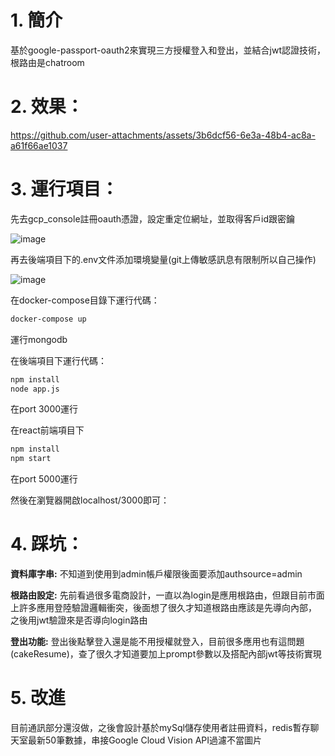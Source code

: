 # 1. 簡介
基於google-passport-oauth2來實現三方授權登入和登出，並結合jwt認證技術，根路由是chatroom

# 2. 效果：

https://github.com/user-attachments/assets/3b6dcf56-6e3a-48b4-ac8a-a61f66ae1037


# 3. 運行項目：

先去gcp_console註冊oauth憑證，設定重定位網址，並取得客戶id跟密鑰

![image](https://github.com/user-attachments/assets/ca6f6d58-3da7-4765-89fe-b11d48bc31ef)



再去後端項目下的.env文件添加環境變量(git上傳敏感訊息有限制所以自己操作)

![image](https://github.com/user-attachments/assets/674a8f43-e4c4-41dc-ad60-d08b22140eaa)


在docker-compose目錄下運行代碼：

```bash
docker-compose up 
```
運行mongodb

在後端項目下運行代碼：

```bash
npm install
node app.js 
```
在port 3000運行

在react前端項目下

```bash
npm install
npm start
```

在port 5000運行


然後在瀏覽器開啟localhost/3000即可：
# 4. 踩坑：

**資料庫字串:** 不知道到使用到admin帳戶權限後面要添加authsource=admin


**根路由設定:** 先前看過很多電商設計，一直以為login是應用根路由，但跟目前市面上許多應用登陸驗證邏輯衝突，後面想了很久才知道根路由應該是先導向內部，
之後用jwt驗證來是否導向login路由


**登出功能:** 登出後點擊登入還是能不用授權就登入，目前很多應用也有這問題(cakeResume)，查了很久才知道要加上prompt參數以及搭配內部jwt等技術實現

# 5. 改進

目前通訊部分還沒做，之後會設計基於mySql儲存使用者註冊資料，redis暫存聊天室最新50筆數據，串接Google Cloud Vision API過濾不當圖片





